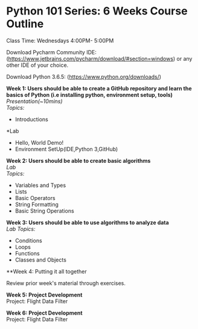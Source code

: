 # Python 101 Series: 6 Weeks Course Outline  

Class Time: Wednesdays 4:00PM- 5:00PM 


Download Pycharm Community IDE:  (https://www.jetbrains.com/pycharm/download/#section=windows)  or any other IDE of your choice.

Download Python 3.6.5:  (https://www.python.org/downloads/)  
  
  
**Week 1: Users should be able to create a GitHub repository and learn the basics of Python (i.e installing python, environment setup, tools)**  
*Presentation(~10mins)  
Topics:*
- Introductions

*Lab
- Hello, World Demo!
- Environment SetUp(IDE,Python 3,GitHub)

**Week 2: Users should be able to create basic algorithms**  
*Lab  
Topics:*
- Variables and Types
- Lists
- Basic Operators
- String Formatting
- Basic String Operations

**Week 3: Users should be able to use algorithms to analyze data**  
*Lab 
Topics:*
- Conditions
- Loops
- Functions  
- Classes and Objects

**Week 4: Putting it all together

Review prior week's material through exercises.

**Week 5: Project Development**  
Project: Flight Data Filter

**Week 6: Project Development**  
Project: Flight Data Filter
